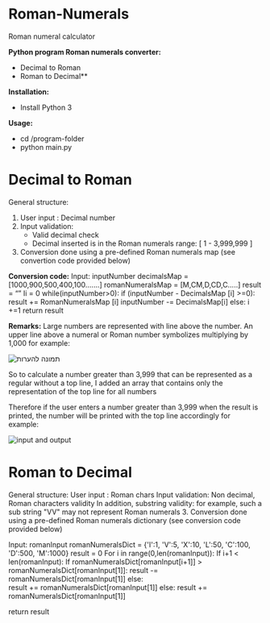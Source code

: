# Roman-Numerals
Roman numeral calculator


**Python program Roman numerals converter:** 
* Decimal to Roman
* Roman to Decimal**

**Installation:** 
- Install Python 3

**Usage:**
- cd  /program-folder
- python main.py


Decimal to Roman
===============
General structure: 
1. User input : Decimal number
2. Input validation:
	- Valid decimal check 
	- Decimal inserted is in the Roman numerals range: [ 1 - 3,999,999 ]
3. Conversion done using a pre-defined Roman numerals map (see convertion code provided below) 


**Conversion code:**
Input: inputNumber
decimalsMap = [1000,900,500,400,100…….]
romanNumeralsMap = [M,CM,D,CD,C…..]
result = “”
Ii = 0
while(inputNumber>0):
	if (inputNumber - DecimalsMap [i] >=0):
		result +=  RomanNumeralsMap [i]
		inputNumber -= DecimalsMap[i]
	else:
i +=1
return result


**Remarks:**
Large numbers are represented with line above the number. 
An upper line above a numeral or Roman number symbolizes multiplying by 1,000 for example:

![תמונה להערות](https://user-images.githubusercontent.com/33810472/66054042-1420c080-e53c-11e9-89a4-2aeeee4f4040.png)


So to calculate a number greater than 3,999 that can be represented as a regular without a top line, I added an array that contains only the representation of the top line for all numbers

Therefore if the user enters a number greater than 3,999 when the result is printed, the number will be printed with the top line accordingly
for example:

![input and output](https://user-images.githubusercontent.com/33810472/66060340-2869bb00-e546-11e9-83b3-fdab871d35a0.png)



Roman to Decimal
===============
General structure: 
User input : Roman chars
Input validation:
Non decimal, Roman characters validity 
In addition, substring validity: for example, such a sub string "VV" may not represent Roman numerals
3. Conversion done using a pre-defined Roman numerals dictionary (see conversion code provided below) 


Input: romanInput
romanNumeralsDict = {'I':1, 'V':5, 'X':10, 'L':50, 'C':100, 'D':500, 'M':1000}
result = 0
For i in range(0,len(romanInput)):
	If i+1 < len(romanInput):
		If romanNumeralsDict[romanInput[i+1]] > romanNumeralsDict[romanInput[1]]:
			result  -= romanNumeralsDict[romanInput[1]]
else:	
result  += romanNumeralsDict[romanInput[1]]	
	else:
		result  += romanNumeralsDict[romanInput[1]]

return result 








